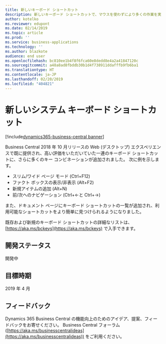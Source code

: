 ```yaml
---
title: 新しいキーボード ショートカット
description: 新しいキーボード ショートカットで、マウスを使わずにより多くの作業を実行できます。
author: kotelko
ms.reviewer: edupont
ms.date: 02/14/2019
ms.topic: article
ms.prod: ''
ms.service: business-applications
ms.technology: ''
ms.author: blazkote
audience: end user
ms.openlocfilehash: bc810ee1b4f8f6fca60e8dedd8e4a2a41847120c
ms.sourcegitcommit: a48a8ad8fbddb30b1d4f738911ddafffb9fb6ba1
ms.translationtype: HT
ms.contentlocale: ja-JP
ms.lasthandoff: 02/20/2019
ms.locfileid: "404821"
---
```

# <a name="new-system-keyboard-shortcuts"></a>新しいシステム キーボード ショートカット
[!include[dynamics365-business-central banner](../includes/dynamics365-business-central.md)]

Business Central 2018 年 10 月リリースの Web (デスクトップ) エクスペリエンスで既に提供され、高い評価をいただいていた一連のキーボード ショートカットに、さらに多くのキー コンビネーションが追加されました。 次に例を示します。 

- スリム/ワイド ページ モード (Ctrl+F12)
- ファクト ボックスの表示/非表示 (Alt+F2)
- 新規アイテムの追加 (Alt+N)
- 前/次へのナビゲーション (Ctrl+←と Ctrl+→)

また、ドキュメント ページにキーボード ショートカットの一覧が追加され、利用可能なショートカットをより簡単に見つけられるようになりました。

既存および新規のキーボード ショートカットの詳細なリストは、[https://aka.ms/bckeys](https://aka.ms/bckeys) で入手できます。

## <a name="development-status"></a>開発ステータス
開発中

## <a name="target-timeframe"></a>目標時期
2019 年 4 月

## <a name="tell-us-what-you-think"></a>フィードバック
Dynamics 365 Business Central の機能向上のためのアイデア、提案、フィードバックをお寄せください。 Business Central フォーラム ([https://aka.ms/businesscentralideas](https://aka.ms/businesscentralideas)) をご利用ください。

